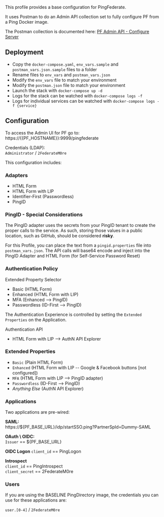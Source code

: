 This profile provides a base configuration for PingFederate.

It uses Postman to do an Admin API collection set to fully configure PF from a Ping Docker image.

The Postman collection is documented here: [PF Admin API - Configure Server](https://documenter.getpostman.com/view/1239082/SWLh4RQB)

## Deployment
* Copy the `docker-compose.yaml`, `env_vars.sample` and `postman_vars.json.sample` files to a folder
* Rename files to `env_vars` and `postman_vars.json`
* Modify the `env_vars` file to match your environment
* Modify the `postman.json` file to match your environment
* Launch the stack with `docker-compose up -d`
* Logs for the stack can be watched with `docker-compose logs -f`
* Logs for individual services can be watched with `docker-compose logs -f {service}`

## Configuration

To access the Admin UI for PF go to:  
https://{{PF_HOSTNAME}}:9999/pingfederate

Credentials (LDAP):  
`Administrator` / `2FederateM0re`

This configuration includes:

### Adapters
* HTML Form
* HTML Form with LIP
* Identifier-First (Passwordless)
* PingID


### PingID - Special Considerations
The PingID adapter uses the secrets from your PingID tenant to create the proper calls to the service. As such, storing those values in a public location, such as GitHub, should be considered **risky**.

For this Profile, you can place the text from a `pingid.properties` file into `postman_vars.json`. The API calls will base64 encode and inject into the PingID Adapter and HTML Form (for Self-Service Password Reset)

### Authentication Policy
Extended Property Selector
  * Basic (HTML Form)
  * Enhanced (HTML Form with LIP)
  * MFA (Enhanced --> PingID)
  * Passwordless (ID-First --> PingID)

The Authentication Experience is controlled by setting the `Extended Properties` on the Application.  

Authentication API
* HTML Form with LIP --> AuthN API Explorer  

### Extended Properties
* `Basic` (Plain HTML Form)
* `Enhanced` (HTML Form with LIP -- Google & Facebook buttons [not configured])
* `MFA` (HTML Form with LIP --> PingID adapter)
* `Passwordless` (ID-First --> PingID)
* _Anything Else_ (AuthN API Explorer)

### Applications
Two applications are pre-wired:

**SAML:**  
https://${PF_BASE_URL}/idp/startSSO.ping?PartnerSpId=Dummy-SAML

**OAuth \ OIDC:**  
`Issuer` == ${PF_BASE_URL}  

**OIDC Logon**
`client_id` == PingLogon  

**Introspect**  
`client_id` == PingIntrospect  
`client_secret` == 2FederateM0re

### Users
If you are using the BASELINE PingDirectory image, the credentials you can use for these applications are:

`user.[0-4]` / `2FederateM0re`
